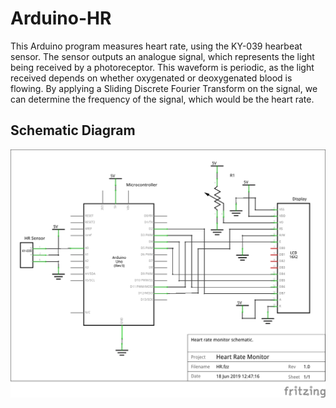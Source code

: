 # Arduino-HR
This Arduino program measures heart rate, using the KY-039 hearbeat sensor. The sensor outputs an analogue signal, which represents the light being received by a photoreceptor. This waveform is periodic, as the light received depends on whether oxygenated or deoxygenated blood is flowing. By applying a Sliding Discrete Fourier Transform on the signal, we can determine the frequency of the signal, which would be the heart rate.
## Schematic Diagram
![Schematic diagram of the heart rate circuit](https://raw.githubusercontent.com/patricksongzy/arduino-hr/master/images/hr_schematic.png)
